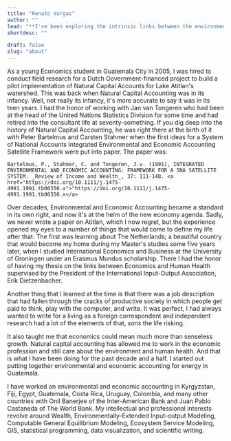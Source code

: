 ```yaml
---
title: "Renato Vargas"
author: ""
lead: "**I've been exploring the intrinsic links between the environment, the economy and society all my adult life.**"
shortdesc: ""

draft: false
slug: "about"
---
```


As a young Economics student in Guatemala City in 2005, I was hired to conduct field research for a Dutch Government-financed project to build a pilot implementation of Natural Capital Accounts for Lake Atitlan's watershed. This was back when Natural Capital Accounting was in its infancy. Well, not really its infancy, it's more accurate to say it was in its teen years. I had the honor of working with Jan van Tongeren who had been at the head of the United Nations Statistics Division for some time and had retired into the consultant life at seventy-something. If you dig deep into the history of Natural Capital Accounting, he was right there at the birth of it with Peter Bartelmus and Carsten Stahmer when the first ideas for a System of National Accounts Integrated Environmental and Economic Accounting Satellite Framework were put into paper. The paper was:

    Bartelmus, P., Stahmer, C. and Tongeren, J.v. (1991), INTEGRATED ENVIRONMENTAL AND ECONOMIC ACCOUNTING: FRAMEWORK FOR A SNA SATELLITE SYSTEM. _Review of Income and Wealth_, 37: 111-148. <a href="https://doi.org/10.1111/j.1475-4991.1991.tb00350.x">"https://doi.org/10.1111/j.1475-4991.1991.tb00350.x</a>

Over decades, Environmental and Economic Accounting became a standard in its own right, and now it's at the helm of the new economy agenda. Sadly, we never wrote a paper on Atitlan, which I now regret, but the experience opened my eyes to a number of things that would come to define my life after that. The first was learning about The Netherlands; a beautiful country that would become my home during my Master's studies some five years later, when I studied International Economics and Business at the University of Groningen under an Erasmus Mundus scholarship. There I had the honor of having my thesis on the links between Economics and Human Health supervised by the President of the International Input-Output Association, Erik Dietzenbacher.

Another thing that I learned at the time is that there was a job description that had fallen through the cracks of productive society in which people get paid to think, play with the computer, and write. It was perfect, I had always wanted to write for a living as a foreign correspondent and independent research had a lot of the elements of that, _sans_ the life risking.

It also taught me that economics could mean much more than senseless growth. Natural capital accounting has allowed me to work in the economic profession and still care about the environment and human health. And that is what I have been doing for the past decade and a half. I started out putting together environmental and economic accounting for energy in Guatemala.

I have worked on environmental and economic accounting in Kyrgyzstan, Fiji, Egypt, Guatemala, Costa Rica, Uruguay, Colombia, and many other countries with Onil Banerjee of the Inter-American Bank and Juan Pablo Castaneda of The World Bank. My intellectual and professional interests revolve around Wealth, Environmentally-Extended Input-output Modeling, Computable General Equilibrium Modeling, Ecosystem Service Modeling, GIS, statistical programming, data visualization, and scientific writing.
